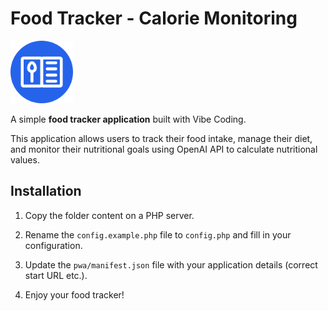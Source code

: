 # Food Tracker - Calorie Monitoring

<img src="/icon.png" alt="Food Tracker Icon" width="100">

A simple **food tracker application** built with Vibe Coding.

This application allows users to track their food intake, manage their diet, and monitor their nutritional goals using OpenAI API to calculate nutritional values.

## Installation

1. Copy the folder content on a PHP server.

2. Rename the `config.example.php` file to `config.php` and fill in your configuration.

3. Update the `pwa/manifest.json` file with your application details (correct start URL etc.).

4. Enjoy your food tracker!
